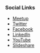 <!-- ### Chapter Information
* Polish Chapter -->

### Social Links

* [Meetup](https://www.meetup.com/pl-PL/owasp-poland/)
* [Twitter](https://twitter.com/owasppoland)
* [Facebook](https://www.facebook.com/OWASP.Poland)
* [LinkedIn](https://www.linkedin.com/groups/8179731/)
* [YouTube](https://www.youtube.com/channel/UCna7lZrm1ZZ1NmSkZML-JWw)
* [Slideshare](http://www.slideshare.net/OWASP_Poland)
